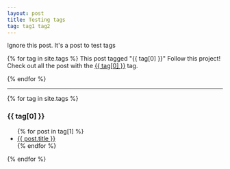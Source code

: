```yaml
---
layout: post
title: Testing tags
tag: tag1 tag2
---
```

Ignore this post. It's a post to test tags

{% for tag in site.tags %}
This post tagged "{{ tag[0] }}" Follow this project! Check out all the post with the <a href="">{{ tag[0] }}</a> tag.

{% endfor %}

<hr />
{% for tag in site.tags %}
  <h3>{{ tag[0] }}</h3>
  <ul>
    {% for post in tag[1] %}
      <li><a href="{{ post.url }}">{{ post.title }}</a></li>
    {% endfor %}
  </ul>
{% endfor %}